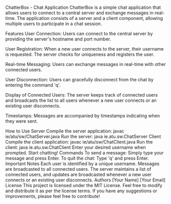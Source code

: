 
ChatterBox - Chat Application
ChatterBox is a simple chat application that allows users to connect to a central server and exchange messages in real-time. The application consists of a server and a client component, allowing multiple users to participate in a chat session.

Features
User Connection: Users can connect to the central server by providing the server's hostname and port number.

User Registration: When a new user connects to the server, their username is requested. The server checks for uniqueness and registers the user.

Real-time Messaging: Users can exchange messages in real-time with other connected users.

User Disconnection: Users can gracefully disconnect from the chat by entering the command 'q'.

Display of Connected Users: The server keeps track of connected users and broadcasts the list to all users whenever a new user connects or an existing user disconnects.

Timestamps: Messages are accompanied by timestamps indicating when they were sent.

How to Use
Server
Compile the server application: javac ie/atu/sw/ChatServer.java
Run the server: java ie.atu.sw.ChatServer <port-number>
Client
Compile the client application: javac ie/atu/sw/ChatClient.java
Run the client: java ie.atu.sw.ChatClient <hostname> <port-number>
Enter your desired username when prompted.
Start chatting!
Commands
To send a message: Simply type your message and press Enter.
To quit the chat: Type 'q' and press Enter.
Important Notes
Each user is identified by a unique username.
Messages are broadcasted to all connected users.
The server maintains a list of connected users, and updates are broadcasted whenever a new user connects or an existing user disconnects.
Authors
[Your Name]
[Your Email]
License
This project is licensed under the MIT License. Feel free to modify and distribute it as per the license terms. If you have any suggestions or improvements, please feel free to contribute!
